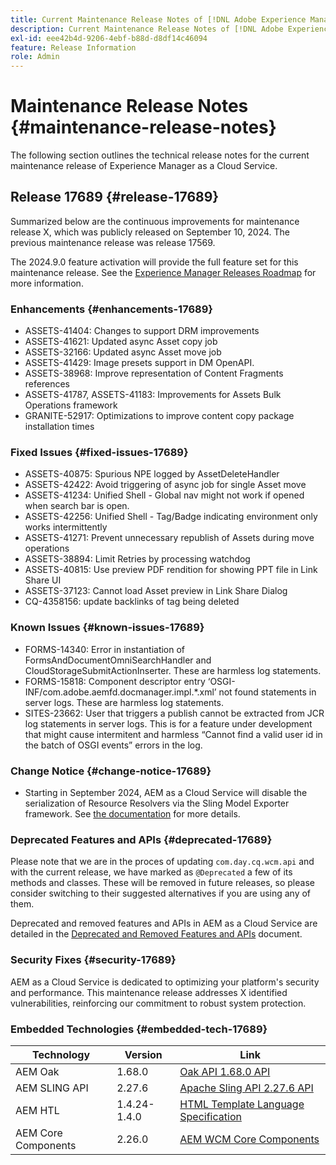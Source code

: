 ```yaml
---
title: Current Maintenance Release Notes of [!DNL Adobe Experience Manager] as a Cloud Service.
description: Current Maintenance Release Notes of [!DNL Adobe Experience Manager] as a Cloud Service.
exl-id: eee42b4d-9206-4ebf-b88d-d8df14c46094
feature: Release Information
role: Admin
---
```


# Maintenance Release Notes {#maintenance-release-notes}

The following section outlines the technical release notes for the current maintenance release of Experience Manager as a Cloud Service.

## Release 17689 {#release-17689}

Summarized below are the continuous improvements for maintenance release X, which was publicly released on September 10, 2024. The previous maintenance release was release 17569.

The 2024.9.0 feature activation will provide the full feature set for this maintenance release. See the [Experience Manager Releases Roadmap](https://experienceleague.adobe.com/en/docs/experience-manager-release-information/aem-release-updates/update-releases-roadmap) for more information.

### Enhancements {#enhancements-17689}
- ASSETS-41404: Changes to support DRM improvements
- ASSETS-41621: Updated async Asset copy job
- ASSETS-32166: Updated async Asset move job
- ASSETS-41429: Image presets support in DM OpenAPI.
- ASSETS-38968: Improve representation of Content Fragments references
- ASSETS-41787, ASSETS-41183: Improvements for Assets Bulk Operations framework
- GRANITE-52917: Optimizations to improve content copy package installation times

### Fixed Issues {#fixed-issues-17689}
- ASSETS-40875: Spurious NPE logged by AssetDeleteHandler
- ASSETS-42422: Avoid triggering of async job for single Asset move
- ASSETS-41234: Unified Shell - Global nav might not work if opened when search bar is open.
- ASSETS-42256: Unified Shell - Tag/Badge indicating environment only works intermittently
- ASSETS-41271: Prevent unnecessary republish of Assets during move operations
- ASSETS-38894: Limit Retries by processing watchdog
- ASSETS-40815: Use preview PDF rendition for showing PPT file in Link Share UI 
- ASSETS-37123: Cannot load Asset preview in Link Share Dialog
- CQ-4358156: update backlinks of tag being deleted

### Known Issues {#known-issues-17689}

- FORMS-14340: Error in instantiation of FormsAndDocumentOmniSearchHandler and CloudStorageSubmitActionInserter. These are harmless log statements.
- FORMS-15818: Component descriptor entry ‘OSGI-INF/com.adobe.aemfd.docmanager.impl.*.xml’ not found statements in server logs. These are harmless log statements.
- SITES-23662: User that triggers a publish cannot be extracted from JCR log statements in server logs. This is for a feature under development that might cause intermitent and harmless “Cannot find a valid user id in the batch of OSGI events” errors in the log.

### Change Notice {#change-notice-17689}

* Starting in September 2024, AEM as a Cloud Service will disable the serialization of Resource Resolvers via the Sling Model Exporter framework. See [the documentation](/help/implementing/developing/hybrid/disallow-the-serialization-of-resourceresolvers-via-sling-model-exporter.md) for more details.

### Deprecated Features and APIs {#deprecated-17689}

Please note that we are in the proces of updating `com.day.cq.wcm.api` and with the current release, we have marked as `@Deprecated` a few of its methods and classes. These will be removed in future releases, so please consider switching to their suggested alternatives if you are using any of them.

Deprecated and removed features and APIs in AEM as a Cloud Service are detailed in the [Deprecated and Removed Features and APIs](/help/release-notes/deprecated-removed-features.md) document.

### Security Fixes {#security-17689}

AEM as a Cloud Service is dedicated to optimizing your platform's security and performance. This maintenance release addresses X identified vulnerabilities, reinforcing our commitment to robust system protection.

### Embedded Technologies {#embedded-tech-17689}

|Technology|Version|Link|
|---|---|---|
|AEM Oak | 1.68.0|[Oak API 1.68.0 API](https://www.javadoc.io/doc/org.apache.jackrabbit/oak-api/1.68.0/index.html)| 
|AEM SLING API | 2.27.6 |[Apache Sling API 2.27.6 API](https://www.javadoc.io/doc/org.apache.sling/org.apache.sling.api/latest/index.html)|
|AEM HTL| 1.4.24-1.4.0 |[HTML Template Language Specification](https://github.com/adobe/htl-spec)|
|AEM Core Components| 2.26.0|[AEM WCM Core Components](https://github.com/adobe/aem-core-wcm-components)|
